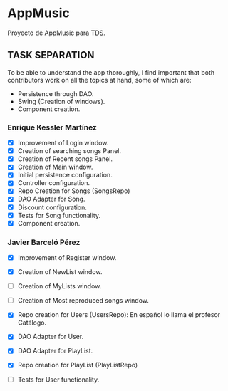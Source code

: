 # AppMusic
Proyecto de AppMusic para TDS.

## TASK SEPARATION
To be able to understand the app thoroughly, I find important that both contributors work
on all the topics at hand, some of which are:
- Persistence through DAO.
- Swing (Creation of windows).
- Component creation.
### Enrique Kessler Martínez
- [x] Improvement of Login window.
- [x] Creation of searching songs Panel.
- [x] Creation of Recent songs Panel.
- [x] Creation of Main window.
- [x] Initial persistence configuration.
- [x] Controller configuration.
- [x] Repo Creation for Songs (SongsRepo)
- [x] DAO Adapter for Song.
- [x] Discount configuration.
- [x] Tests for Song functionality.
- [x] Component creation.
### Javier Barceló Pérez
- [x] Improvement of Register window.
- [x] Creation of NewList window.
- [ ] Creation of MyLists window.
- [ ] Creation of Most reproduced songs window.
- [x] Repo creation for Users (UsersRepo): En español lo llama el profesor Catálogo.
- [x] DAO Adapter for User.
- [x] DAO Adapter for PlayList.
- [x] Repo creation for PlayList (PlayListRepo)
- [ ] Tests for User functionality.

